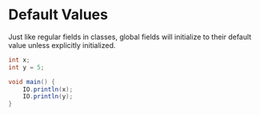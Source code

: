 # Default Values

Just like regular fields in classes, global fields will initialize to their default
value unless explicitly initialized.

```java
int x;
int y = 5;

void main() {
    IO.println(x);
    IO.println(y);
}
```

